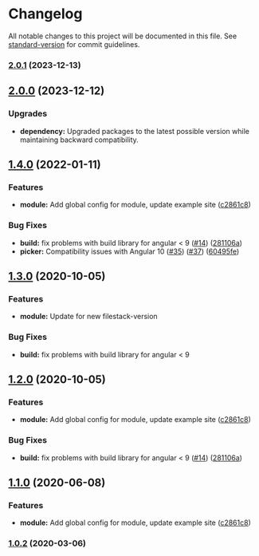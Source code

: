 # Changelog

All notable changes to this project will be documented in this file. See [standard-version](https://github.com/conventional-changelog/standard-version) for commit guidelines.

### [2.0.1](https://github.com/filestack/filestack-angular/compare/v2.0.0...v2.0.1) (2023-12-13)

## [2.0.0](https://github.com/filestack/filestack-angular/compare/v1.5.0...v2.0.0) (2023-12-12) 

### Upgrades
* **dependency:** Upgraded packages to the latest possible version while maintaining backward compatibility.

## [1.4.0](https://github.com/filestack/filestack-angular/compare/v1.0.2...v1.4.0) (2022-01-11)


### Features

* **module:** Add global config for module, update example site ([c2861c8](https://github.com/filestack/filestack-angular/commit/c2861c85b090f949256ffba5342c41bfe34d6a43))


### Bug Fixes

* **build:** fix problems with build library for angular < 9 ([#14](https://github.com/filestack/filestack-angular/issues/14)) ([281106a](https://github.com/filestack/filestack-angular/commit/281106abc73975d486d1e6b90d89c237bf568bca))
* **picker:** Compatibility issues with Angular 10  ([#35](https://github.com/filestack/filestack-angular/issues/35)) ([#37](https://github.com/filestack/filestack-angular/issues/37)) ([60495fe](https://github.com/filestack/filestack-angular/commit/60495fe23c62dc7d850b02b4803901936c2e25c9))

## [1.3.0](https://github.com/filestack/filestack-angular/compare/v1.2.0...v1.3.0) (2020-10-05)


### Features

* **module:** Update for new filestack-version


### Bug Fixes

* **build:** fix problems with build library for angular < 9


## [1.2.0](https://github.com/filestack/filestack-angular/compare/v1.0.2...v1.2.0) (2020-10-05)


### Features

* **module:** Add global config for module, update example site ([c2861c8](https://github.com/filestack/filestack-angular/commit/c2861c85b090f949256ffba5342c41bfe34d6a43))


### Bug Fixes

* **build:** fix problems with build library for angular < 9 ([#14](https://github.com/filestack/filestack-angular/issues/14)) ([281106a](https://github.com/filestack/filestack-angular/commit/281106abc73975d486d1e6b90d89c237bf568bca))

## [1.1.0](https://github.com/filestack/filestack-angular/compare/v1.0.2...v1.1.0) (2020-06-08)


### Features

* **module:** Add global config for module, update example site ([c2861c8](https://github.com/filestack/filestack-angular/commit/c2861c85b090f949256ffba5342c41bfe34d6a43))

### [1.0.2](https://github.com/filestack/filestack-angular/compare/v1.0.1...v1.0.2) (2020-03-06)
